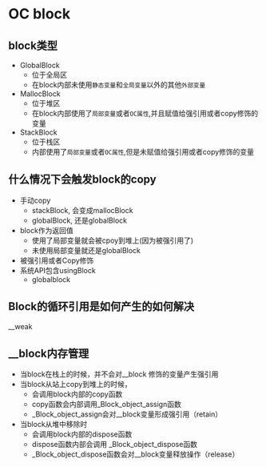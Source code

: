 # OC block

## block类型

* GlobalBlock
	* 位于全局区
	* 在block内部未使用`静态变量`和`全局变量`以外的其他`外部变量`
* MallocBlock
	* 位于堆区
	* 在block内部使用了`局部变量`或者`OC属性`,并且赋值给强引用或者copy修饰的变量
* StackBlock
	* 位于栈区
	* 内部使用了`局部变量`或者`OC属性`,但是未赋值给强引用或者copy修饰的变量

## 什么情况下会触发block的copy

* 手动copy
	*  stackBlock, 会变成mallocBlock
	*  globalBlock, 还是globalBlock
* block作为返回值
	* 使用了局部变量就会被cpoy到堆上(因为被强引用了)
	* 未使用局部变量就还是globalBlock
* 被强引用或者Copy修饰
* 系统API包含usingBlock
	*  globalblock

## Block的循环引用是如何产生的如何解决

__weak

## __block内存管理

* 当block在栈上的时候，并不会对__block 修饰的变量产生强引用
* 当block从站上copy到堆上的时候，
	* 会调用block内部的copy函数
	* copy函数会内部调用_Block_object_assign函数
	* _Block_object_assign会对__block变量形成强引用（retain）
* 当block从堆中移除时
	* 会调用block内部的dispose函数
	* dispose函数内部会调用 _Block_object_dispose函数
	* _Block_object_dispose函数会对__block变量释放操作（release）